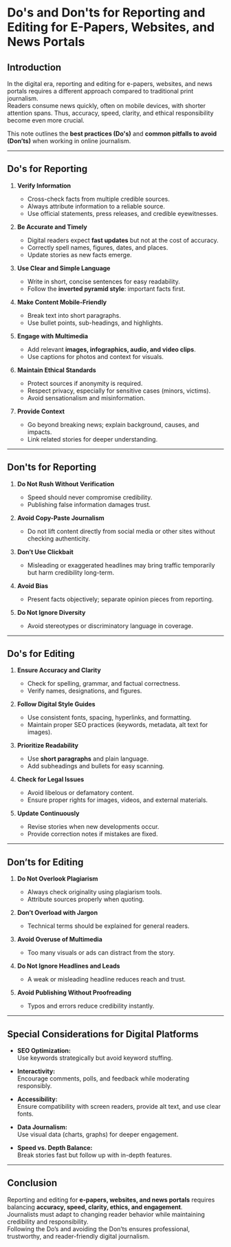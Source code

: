 # Do's and Don'ts for Reporting and Editing for E-Papers, Websites, and News Portals

## Introduction
In the digital era, reporting and editing for e-papers, websites, and news portals requires a different approach compared to traditional print journalism.  
Readers consume news quickly, often on mobile devices, with shorter attention spans. Thus, accuracy, speed, clarity, and ethical responsibility become even more crucial.  

This note outlines the **best practices (Do's)** and **common pitfalls to avoid (Don’ts)** when working in online journalism.

---

## Do's for Reporting

1. **Verify Information**  
   - Cross-check facts from multiple credible sources.  
   - Always attribute information to a reliable source.  
   - Use official statements, press releases, and credible eyewitnesses.  

2. **Be Accurate and Timely**  
   - Digital readers expect **fast updates** but not at the cost of accuracy.  
   - Correctly spell names, figures, dates, and places.  
   - Update stories as new facts emerge.  

3. **Use Clear and Simple Language**  
   - Write in short, concise sentences for easy readability.  
   - Follow the **inverted pyramid style**: important facts first.  

4. **Make Content Mobile-Friendly**  
   - Break text into short paragraphs.  
   - Use bullet points, sub-headings, and highlights.  

5. **Engage with Multimedia**  
   - Add relevant **images, infographics, audio, and video clips**.  
   - Use captions for photos and context for visuals.  

6. **Maintain Ethical Standards**  
   - Protect sources if anonymity is required.  
   - Respect privacy, especially for sensitive cases (minors, victims).  
   - Avoid sensationalism and misinformation.  

7. **Provide Context**  
   - Go beyond breaking news; explain background, causes, and impacts.  
   - Link related stories for deeper understanding.  

---

## Don'ts for Reporting

1. **Do Not Rush Without Verification**  
   - Speed should never compromise credibility.  
   - Publishing false information damages trust.  

2. **Avoid Copy-Paste Journalism**  
   - Do not lift content directly from social media or other sites without checking authenticity.  

3. **Don’t Use Clickbait**  
   - Misleading or exaggerated headlines may bring traffic temporarily but harm credibility long-term.  

4. **Avoid Bias**  
   - Present facts objectively; separate opinion pieces from reporting.  

5. **Do Not Ignore Diversity**  
   - Avoid stereotypes or discriminatory language in coverage.  

---

## Do's for Editing

1. **Ensure Accuracy and Clarity**  
   - Check for spelling, grammar, and factual correctness.  
   - Verify names, designations, and figures.  

2. **Follow Digital Style Guides**  
   - Use consistent fonts, spacing, hyperlinks, and formatting.  
   - Maintain proper SEO practices (keywords, metadata, alt text for images).  

3. **Prioritize Readability**  
   - Use **short paragraphs** and plain language.  
   - Add subheadings and bullets for easy scanning.  

4. **Check for Legal Issues**  
   - Avoid libelous or defamatory content.  
   - Ensure proper rights for images, videos, and external materials.  

5. **Update Continuously**  
   - Revise stories when new developments occur.  
   - Provide correction notes if mistakes are fixed.  

---

## Don’ts for Editing

1. **Do Not Overlook Plagiarism**  
   - Always check originality using plagiarism tools.  
   - Attribute sources properly when quoting.  

2. **Don’t Overload with Jargon**  
   - Technical terms should be explained for general readers.  

3. **Avoid Overuse of Multimedia**  
   - Too many visuals or ads can distract from the story.  

4. **Do Not Ignore Headlines and Leads**  
   - A weak or misleading headline reduces reach and trust.  

5. **Avoid Publishing Without Proofreading**  
   - Typos and errors reduce credibility instantly.  

---

## Special Considerations for Digital Platforms

- **SEO Optimization:**  
  Use keywords strategically but avoid keyword stuffing.  

- **Interactivity:**  
  Encourage comments, polls, and feedback while moderating responsibly.  

- **Accessibility:**  
  Ensure compatibility with screen readers, provide alt text, and use clear fonts.  

- **Data Journalism:**  
  Use visual data (charts, graphs) for deeper engagement.  

- **Speed vs. Depth Balance:**  
  Break stories fast but follow up with in-depth features.  

---

## Conclusion
Reporting and editing for **e-papers, websites, and news portals** requires balancing **accuracy, speed, clarity, ethics, and engagement**.  
Journalists must adapt to changing reader behavior while maintaining credibility and responsibility.  
Following the Do’s and avoiding the Don’ts ensures professional, trustworthy, and reader-friendly digital journalism.
